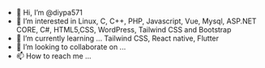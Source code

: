 - 👋 Hi, I’m @diypa571
- 👀 I’m interested in  Linux, C, C++, PHP, Javascript, Vue, Mysql, ASP.NET CORE, C#, HTML5,CSS, WordPress, Tailwind CSS and Bootstrap
- 🌱 I’m currently learning ... Tailwind CSS, React native, Flutter
- 💞️ I’m looking to collaborate on ...
- 📫 How to reach me ...

<!---
diypa571/diypa571 is a ✨ special ✨ repository because its `README.md` (this file) appears on your GitHub profile.
You can click the Preview link to take a look at your changes.
--->
